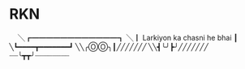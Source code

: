 # RKN
ㅤ ╲┏━━━━━━━━━━━━┓ ╲┃ Larkiyon ka chasni he bhai ┃ ╲┗━━━━┳━━━━━━━┛ ╲╲╭ⓄⓄ╮┃╱╱╱╱╱╱╱ ╲╲┫╰╯┣╯╱╱╱╱╱╱╱ ┈┈╰┳┳╯┈┈┈┈┈┈┈┈
